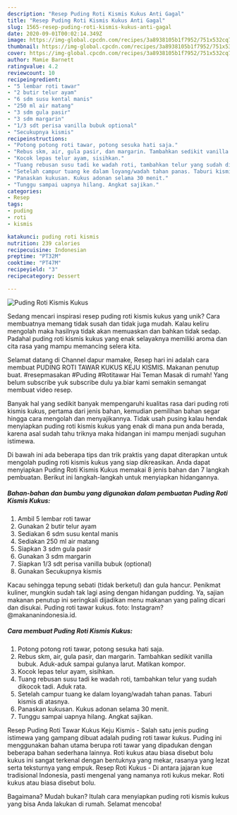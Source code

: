 ```yaml
---
description: "Resep Puding Roti Kismis Kukus Anti Gagal"
title: "Resep Puding Roti Kismis Kukus Anti Gagal"
slug: 1565-resep-puding-roti-kismis-kukus-anti-gagal
date: 2020-09-01T00:02:14.349Z
image: https://img-global.cpcdn.com/recipes/3a8938105b1f7952/751x532cq70/puding-roti-kismis-kukus-foto-resep-utama.jpg
thumbnail: https://img-global.cpcdn.com/recipes/3a8938105b1f7952/751x532cq70/puding-roti-kismis-kukus-foto-resep-utama.jpg
cover: https://img-global.cpcdn.com/recipes/3a8938105b1f7952/751x532cq70/puding-roti-kismis-kukus-foto-resep-utama.jpg
author: Mamie Barnett
ratingvalue: 4.2
reviewcount: 10
recipeingredient:
- "5 lembar roti tawar"
- "2 butir telur ayam"
- "6 sdm susu kental manis"
- "250 ml air matang"
- "3 sdm gula pasir"
- "3 sdm margarin"
- "1/3 sdt perisa vanilla bubuk optional"
- "Secukupnya kismis"
recipeinstructions:
- "Potong potong roti tawar, potong sesuka hati saja."
- "Rebus skm, air, gula pasir, dan margarin. Tambahkan sedikit vanilla bubuk. Aduk-aduk sampai gulanya larut. Matikan kompor."
- "Kocok lepas telur ayam, sisihkan."
- "Tuang rebusan susu tadi ke wadah roti, tambahkan telur yang sudah dikocok tadi. Aduk rata."
- "Setelah campur tuang ke dalam loyang/wadah tahan panas. Taburi kismis di atasnya."
- "Panaskan kukusan. Kukus adonan selama 30 menit."
- "Tunggu sampai uapnya hilang. Angkat sajikan."
categories:
- Resep
tags:
- puding
- roti
- kismis

katakunci: puding roti kismis 
nutrition: 239 calories
recipecuisine: Indonesian
preptime: "PT32M"
cooktime: "PT47M"
recipeyield: "3"
recipecategory: Dessert

---
```



![Puding Roti Kismis Kukus](https://img-global.cpcdn.com/recipes/3a8938105b1f7952/751x532cq70/puding-roti-kismis-kukus-foto-resep-utama.jpg)

Sedang mencari inspirasi resep puding roti kismis kukus yang unik? Cara membuatnya memang tidak susah dan tidak juga mudah. Kalau keliru mengolah maka hasilnya tidak akan memuaskan dan bahkan tidak sedap. Padahal puding roti kismis kukus yang enak selayaknya memiliki aroma dan cita rasa yang mampu memancing selera kita.

Selamat datang di Channel dapur mamake, Resep hari ini adalah cara membuat PUDING ROTI TAWAR KUKUS KEJU KISMIS. Makanan penutup buat. #resepmasakan #Puding #Rotitawar Hai Teman Masak di rumah! Yang belum subscribe yuk subscribe dulu ya.biar kami semakin semangat membuat video resep.

Banyak hal yang sedikit banyak mempengaruhi kualitas rasa dari puding roti kismis kukus, pertama dari jenis bahan, kemudian pemilihan bahan segar hingga cara mengolah dan menyajikannya. Tidak usah pusing kalau hendak menyiapkan puding roti kismis kukus yang enak di mana pun anda berada, karena asal sudah tahu triknya maka hidangan ini mampu menjadi suguhan istimewa.


Di bawah ini ada beberapa tips dan trik praktis yang dapat diterapkan untuk mengolah puding roti kismis kukus yang siap dikreasikan. Anda dapat menyiapkan Puding Roti Kismis Kukus memakai 8 jenis bahan dan 7 langkah pembuatan. Berikut ini langkah-langkah untuk menyiapkan hidangannya.

<!--inarticleads1-->

##### Bahan-bahan dan bumbu yang digunakan dalam pembuatan Puding Roti Kismis Kukus:

1. Ambil 5 lembar roti tawar
1. Gunakan 2 butir telur ayam
1. Sediakan 6 sdm susu kental manis
1. Sediakan 250 ml air matang
1. Siapkan 3 sdm gula pasir
1. Gunakan 3 sdm margarin
1. Siapkan 1/3 sdt perisa vanilla bubuk (optional)
1. Gunakan Secukupnya kismis


Kacau sehingga tepung sebati (tidak berketul) dan gula hancur. Penikmat kuliner, mungkin sudah tak lagi asing dengan hidangan pudding. Ya, sajian makanan penutup ini seringkali dijadikan menu makanan yang paling dicari dan disukai. Puding roti tawar kukus. foto: Instagram?@makananindonesia.id. 

<!--inarticleads2-->

##### Cara membuat Puding Roti Kismis Kukus:

1. Potong potong roti tawar, potong sesuka hati saja.
1. Rebus skm, air, gula pasir, dan margarin. Tambahkan sedikit vanilla bubuk. Aduk-aduk sampai gulanya larut. Matikan kompor.
1. Kocok lepas telur ayam, sisihkan.
1. Tuang rebusan susu tadi ke wadah roti, tambahkan telur yang sudah dikocok tadi. Aduk rata.
1. Setelah campur tuang ke dalam loyang/wadah tahan panas. Taburi kismis di atasnya.
1. Panaskan kukusan. Kukus adonan selama 30 menit.
1. Tunggu sampai uapnya hilang. Angkat sajikan.


Resep Puding Roti Tawar Kukus Keju Kismis - Salah satu jenis puding istimewa yang gampang dibuat adalah puding roti tawar kukus. Puding ini menggunakan bahan utama berupa roti tawar yang dipadukan dengan beberapa bahan sederhana lainnya. Roti kukus atau biasa disebut bolu kukus ini sangat terkenal dengan bentuknya yang mekar, rasanya yang lezat serta teksturnya yang empuk. Resep Roti Kukus - Di antara jajaran kue tradisional Indonesia, pasti mengenal yang namanya roti kukus mekar. Roti kukus atau biasa disebut bolu. 

Bagaimana? Mudah bukan? Itulah cara menyiapkan puding roti kismis kukus yang bisa Anda lakukan di rumah. Selamat mencoba!
